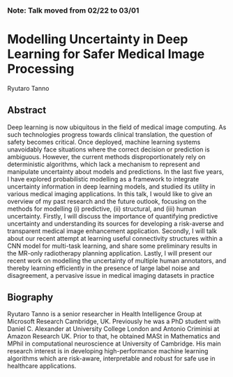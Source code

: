 ### Note: Talk moved from 02/22 to 03/01

# Modelling Uncertainty in Deep Learning for Safer Medical Image Processing

Ryutaro Tanno

## Abstract
Deep learning is now ubiquitous in the field of medical image computing. As such technologies progress towards clinical translation, the question of safety becomes critical. Once deployed, machine learning systems unavoidably face situations where the correct decision or prediction is ambiguous. However, the current methods disproportionately rely on deterministic algorithms, which lack a mechanism to represent and manipulate uncertainty about models and predictions. In the last five years, I have explored probabilistic modelling as a framework to integrate uncertainty information in deep learning models, and studied its utility in various medical imaging applications. In this talk, I would like to give an overview of my past research and the future outlook, focusing on the methods for modelling (i) predictive, (ii) structural, and (iii) human uncertainty. Firstly, I will discuss the importance of quantifying predictive uncertainty and understanding its sources for developing a risk-averse and transparent medical image enhancement application. Secondly, I will talk about our recent attempt at learning useful connectivity structures within a CNN model for multi-task learning, and share some preliminary results in the MR-only radiotherapy planning application. Lastly, I will present our recent work on modelling the uncertainty of multiple human annotators, and thereby learning efficiently in the presence of large label noise and disagreement, a pervasive issue in medical imaging datasets in practice

## Biography
Ryutaro Tanno is a senior researcher in Health Intelligence Group at Microsoft Research Cambridge, UK. Previously he was a PhD student with Daniel C. Alexander at University College London and Antonio Criminisi at Amazon Research UK. Prior to that, he obtained MASt in Mathematics and MPhil in computational neuroscience  at University of Cambridge. His main research interest is in developing high-performance machine learning algorithms which are risk-aware, interpretable and robust for safe use in healthcare applications. 
